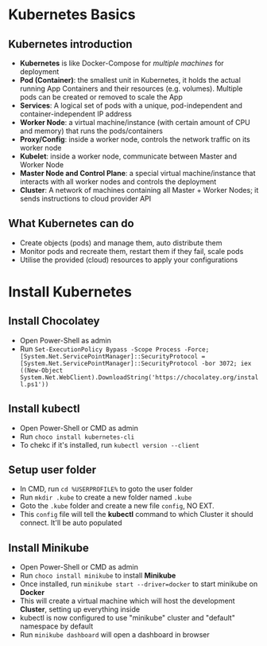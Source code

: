 # Kubernetes Basics
## Kubernetes introduction
- **Kubernetes** is like Docker-Compose for *multiple machines* for deployment
- **Pod (Container)**: the smallest unit in Kubernetes, it holds the actual running App Containers and their resources (e.g. volumes). Multiple pods can be created or removed to scale the App
- **Services**: A logical set of pods with a unique, pod-independent and container-independent IP address
- **Worker Node**: a virtual machine/instance (with certain amount of CPU and memory) that runs the pods/containers
- **Proxy/Config**: inside a worker node, controls the network traffic on its worker node
- **Kubelet**: inside a worker node, communicate between Master and Worker Node
- **Master Node and Control Plane**: a special virtual machine/instance that interacts with all worker nodes and controls the deployment
- **Cluster**: A network of machines containing all Master + Worker Nodes; it sends instructions to cloud provider API

## What Kubernetes can do
- Create objects (pods) and manage them, auto distribute them
- Monitor pods and recreate them, restart them if they fail, scale pods
- Utilise the provided (cloud) resources to apply your configurations

# Install Kubernetes
## Install Chocolatey
- Open Power-Shell as admin
- Run `Set-ExecutionPolicy Bypass -Scope Process -Force; [System.Net.ServicePointManager]::SecurityProtocol = [System.Net.ServicePointManager]::SecurityProtocol -bor 3072; iex ((New-Object System.Net.WebClient).DownloadString('https://chocolatey.org/install.ps1'))`

## Install kubectl
- Open Power-Shell or CMD as admin
- Run `choco install kubernetes-cli`
- To chekc if it's installed, run `kubectl version --client`

## Setup user folder
- In CMD, run `cd %USERPROFILE%` to goto the user folder
- Run `mkdir .kube` to create a new folder named `.kube`
- Goto the `.kube` folder and create a new file `config`, NO EXT.
- This `config` file will tell the **kubectl** command to which Cluster it should connect. It'll be auto populated

## Install Minikube
<!-- - First need to download the **VirtualBox** installer for Windows and install it
- VirtualBox will be the driver for Minikube -->
- Open Power-Shell or CMD as admin
- Run `choco install minikube` to install **Minikube**
- Once installed, run `minikube start --driver=docker` to start minikube on **Docker**
- This will create a virtual machine which will host the development **Cluster**, setting up everything inside
- kubectl is now configured to use "minikube" cluster and "default" namespace by default
- Run `minikube dashboard` will open a dashboard in browser